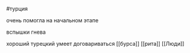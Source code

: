  #турция 

очень помогла на начальном этапе

вспышки гнева

  

хороший турецкий умеет договариваться
[[бурса]]
[[рита]]
[[Люди]]